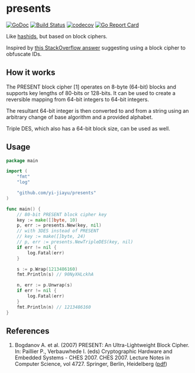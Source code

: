 # presents
[![GoDoc](https://godoc.org/github.com/yi-jiayu/presents?status.svg)](https://godoc.org/github.com/yi-jiayu/presents)
[![Build Status](https://travis-ci.com/yi-jiayu/presents.svg?branch=master)](https://travis-ci.com/yi-jiayu/presents)
[![codecov](https://codecov.io/gh/yi-jiayu/presents/branch/master/graph/badge.svg)](https://codecov.io/gh/yi-jiayu/presents)
[![Go Report Card](https://goreportcard.com/badge/github.com/yi-jiayu/presents)](https://goreportcard.com/report/github.com/yi-jiayu/presents)

Like [hashids](https://hashids.org/), but based on block ciphers.

Inspired by [this StackOverflow answer](https://stackoverflow.com/a/8554984) suggesting using a block cipher to obfuscate IDs.

## How it works

The PRESENT block cipher [1] operates on 8-byte (64-bit) blocks and supports key lengths of 80-bits or 128-bits. It can be used to create a reversible mapping from 64-bit integers to 64-bit integers.

The resultant 64-bit integer is then converted to and from a string using an arbitrary change of base algorithm and a provided alphabet.

Triple DES, which also has a 64-bit block size, can be used as well.

## Usage
```go
package main

import (
	"fmt"
	"log"

	"github.com/yi-jiayu/presents"
)

func main() {
	// 80-bit PRESENT block cipher key
	key := make([]byte, 10)
	p, err := presents.New(key, nil)
	// with 3DES instead of PRESENT
	// key := make([]byte, 24)
	// p, err := presents.NewTripleDES(key, nil)
	if err != nil {
		log.Fatal(err)
	}

	s := p.Wrap(1213486160)
	fmt.Println(s) // 90NyXHLckhA

	n, err := p.Unwrap(s)
	if err != nil {
		log.Fatal(err)
	}
	fmt.Println(n) // 1213486160
}
```


## References 
1. Bogdanov A. et al. (2007) PRESENT: An Ultra-Lightweight Block Cipher. In: Paillier P., Verbauwhede I. (eds) Cryptographic Hardware and Embedded Systems - CHES 2007. CHES 2007. Lecture Notes in Computer Science, vol 4727. Springer, Berlin, Heidelberg ([pdf](http://www.lightweightcrypto.org/present/present_ches2007.pdf))
